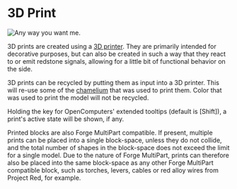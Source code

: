# 3D Print

![Any way you want me.](block:OpenComputers:print)

3D prints are created using a [3D printer](printer.md). They are primarily intended for decorative purposes, but can also be created in such a way that they react to or emit redstone signals, allowing for a little bit of functional behavior on the side.

3D prints can be recycled by putting them as input into a 3D printer. This will re-use some of the [chamelium](../item/chamelium.md) that was used to print them. Color that was used to print the model will not be recycled.

Holding the key for OpenComputers' extended tooltips (default is [Shift]), a print's active state will be shown, if any.

Printed blocks are also Forge MultiPart compatible. If present, multiple prints can be placed into a single block-space, unless they do not collide, and the total number of shapes in the block-space does not exceed the limit for a single model. Due to the nature of Forge MultiPart, prints can therefore also be placed into the same block-space as any other Forge MultiPart compatible block, such as torches, levers, cables or red alloy wires from Project Red, for example.
